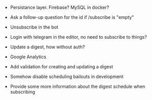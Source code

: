 - Persistance layer. Firebase? MySQL in docker?

- Ask a follow-up question for the id if /subscribe is "empty"
- Unsubscribe in the bot
- Login with telegram in the editor, no need to subscribe to things?
- Update a digest, how without auth?
- Google Analytics
- Add validation for creating and updating a digest
- Somehow disable scheduling bailouts in development
- Provide some more information about the digest schedule when subscribing
